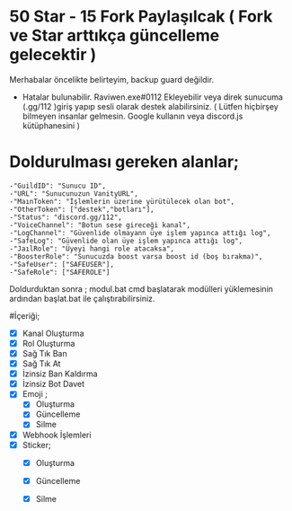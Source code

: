 
# 50 Star - 15 Fork Paylaşılcak ( Fork ve Star arttıkça güncelleme gelecektir )

Merhabalar öncelikte belirteyim, backup guard değildir.

- Hatalar bulunabilir. Raviwen.exe#0112 Ekleyebilir veya direk sunucuma (.gg/112 )giriş yapıp sesli olarak destek alabilirsiniz. ( Lütfen hiçbirşey bilmeyen insanlar gelmesin. Google kullanın veya discord.js kütüphanesini )

# Doldurulması gereken alanlar;


    -"GuildID": "Sunucu ID",
    -"URL": "Sunucunuzun VanityURL",
    -"MaınToken": "İşlemlerin üzerine yürütülecek olan bot",
    -"OtherToken": ["destek","botları"],
    -"Status": "discord.gg/112",
    -"VoiceChannel": "Botun sese gireceği kanal",
    -"LogChannel": "Güvenlide olmayann üye işlem yapınca attığı log",
    -"SafeLog": "Güvenlide olan üye işlem yapınca attığı log",
    -"JaılRole": "Üyeyi hangi role atacaksa",
    -"BoosterRole": "Sunucuzda boost varsa boost id (boş bırakma)",
    -"SafeUser": ["SAFEUSER"],
    -"SafeRole": ["SAFEROLE"]


Doldurduktan sonra ; modul.bat cmd başlatarak modülleri yüklemesinin ardından başlat.bat ile çalıştırabilirsiniz.

  #İçeriği;
- [x] Kanal Oluşturma
- [x] Rol Oluşturma
- [x] Sağ Tık Ban
- [x] Sağ Tık At
- [x] İzinsiz Ban Kaldırma 
- [x] İzinsiz Bot Davet
- [x] Emoji ; 
    - [x] Oluşturma
    - [x] Güncelleme
    - [x] Silme
 - [x] Webhook İşlemleri
 - [x] Sticker;
    - [x] Oluşturma
    - [x] Güncelleme
    - [x] Silme

